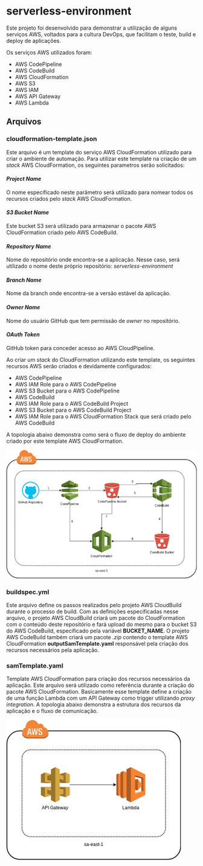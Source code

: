 # serverless-environment
Este projeto foi desenvolvido para demonstrar a utilização de alguns serviços AWS, voltados para a cultura DevOps, que facilitam o teste, build e deploy de aplicações.

Os serviços AWS utilizados foram:
  - AWS CodePipeline
  - AWS CodeBuild
  - AWS CloudFormation
  - AWS S3
  - AWS IAM
  - AWS API Gateway
  - AWS Lambda

## Arquivos

### cloudformation-template.json
Este arquivo é um template do serviço AWS CloudFormation utilizado para criar o ambiente de automação. Para utilizar este template na criação de um *stack* AWS CloudFormation, os seguintes parametros serão solicitados:

#### *Project Name*
O nome especificado neste parâmetro será utilizado para nomear todos os recursos criados pelo *stack* AWS CloudFormation.

#### *S3 Bucket Name*
Este bucket S3 será utilizado para armazenar o pacote AWS CloudFormation criado pelo AWS CodeBuild.

#### *Repository Name*
Nome do repositório onde encontra-se a aplicação. Nesse caso, será utilizado o nome deste próprio repositório: *serverless-environment*

#### *Branch Name*
Nome da branch onde encontra-se a versão estável da aplicação.

#### *Owner Name*
Nome do usuário GitHub que tem permissão de *owner* no repositório.

#### *OAuth Token*
GitHub token para conceder acesso ao AWS CloudPipeline.


Ao criar um *stack* do CloudFormation utilizando este template, os seguintes recursos AWS serão criados e devidamente configurados:
  - AWS CodePipeline 
  - AWS IAM Role para o AWS CodePipeline
  - AWS S3 Bucket para o AWS CodePipeline
  - AWS CodeBuild
  - AWS IAM Role para o AWS CodeBuild Project
  - AWS S3 Bucket para o AWS CodeBuild Project
  - AWS IAM Role para o AWS CloudFormation Stack que será criado pelo AWS CodeBuild

A topologia abaixo demonstra como será o fluxo de deploy do ambiente criado por este template AWS CloudFormation.

![alt text](https://github.com/roening/lambda-environment/blob/master/topology.png)


### buildspec.yml
Este arquivo define os passos realizados pelo projeto AWS CloudBuild durante o processo de build.
Com as definições especificadas nesse arquivo, o projeto AWS CloudBuild criará um pacote do CloudFormation com o conteúdo deste repositório e fará upload do mesmo para o bucket S3 do AWS CodeBuild, especificado pela variável **BUCKET_NAME**.
O projeto AWS CodeBuild também criará um pacote *.zip* contendo o template AWS CloudFormation **outputSamTemplate.yaml** responsável pela criação dos recursos necessários pela aplicação.


### samTemplate.yaml
Template AWS CloudFormation para criação dos recursos necessários da aplicação. Este arquivo será utilizado como referência durante a criação do pacote AWS CloudFormation. Basicamente esse template define a criação de uma função Lambda com um API Gateway como trigger utilizando *proxy integration*.
A topologia abaixo demonstra a estrutura dos recursos da aplicação e o fluxo de comunicação.

![alt text](https://github.com/roening/lambda-environment/blob/master/app-topology.png)
